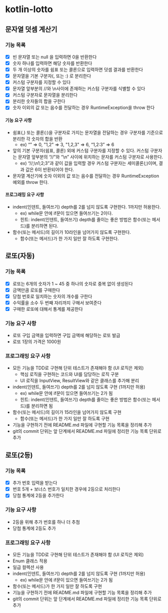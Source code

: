 # kotlin-lotto

## 문자열 덧셈 계산기

### 기능 목록

- [x] 빈 문자열 또는 null 을 입력하면 0을 반환한다
- [x] 숫자 하나를 입력하면 해당 숫자를 반환한다
- [x] 두 개 이상의 숫자를 쉼표 또는 콜론으로 입력하면 덧셈 결과를 반환한다
- [x] 문자열을 기본 구분자(, 또는 :) 로 분리한다
- [x] 커스텀 구분자를 지정할 수 있다
- [x] 문자열 앞부분의 //와 \n사이에 존재하는 커스텀 구분자를 식별할 수 있다
- [x] 커스텀 구분자로 문자열을 분리한다
- [x] 분리한 숫자들의 합을 구한다
- [x] 숫자 이외의 값 또는 음수를 전달하는 경우 RuntimeException을 throw 한다

#### 기능 요구 사항

- 쉼표(,) 또는 콜론(:)을 구분자로 가지는 문자열을 전달하는 경우 구분자를 기준으로 분리한 각 숫자의 합을 반환
    - ex) “” => 0, "1,2" => 3, "1,2,3" => 6, “1,2:3” => 6
- 앞의 기본 구분자(쉼표, 콜론) 외에 커스텀 구분자를 지정할 수 있다. 커스텀 구분자는 문자열 앞부분의 “//”와 “\n” 사이에 위치하는 문자를 커스텀 구분자로 사용한다.
    - ex) “//;\n1;2;3”과 같이 값을 입력할 경우 커스텀 구분자는 세미콜론(;)이며, 결과 값은 6이 반환되어야 한다.
- 문자열 계산기에 숫자 이외의 값 또는 음수를 전달하는 경우 RuntimeException 예외를 throw 한다.

#### 프로그래밍 요구 사항

- indent(인덴트, 들여쓰기) depth를 2를 넘지 않도록 구현한다. 1까지만 허용한다.
    - ex) while문 안에 if문이 있으면 들여쓰기는 2이다.
    - 힌트: indent(인덴트, 들여쓰기) depth를 줄이는 좋은 방법은 함수(또는 메서드)를 분리하면 된다.
- 함수(또는 메서드)의 길이가 10라인을 넘어가지 않도록 구현한다.
    - 함수(또는 메서드)가 한 가지 일만 잘 하도록 구현한다.

## 로또(자동)

### 기능 목록

- [x] 로또는 6개의 숫자가 1 ~ 45 중 하나의 숫자로 중복 없이 생성된다
- [x] 금액만큼 로또를 구매한다
- [x] 당첨 번호로 일치하는 숫자의 개수를 구한다
- [x] 수익률을 소수 두 번째 자리까지 구해서 보여준다
- [x] 구매한 로또에 대해서 통계를 제공한다

### 기능 요구 사항

- 로또 구입 금액을 입력하면 구입 금액에 해당하는 로또 발급
- 로또 1장의 가격은 1000원

### 프로그래밍 요구 사항

- 모든 기능을 TDD로 구현해 단위 테스트가 존재해야 함 (UI 로직은 제외)
    - 핵심 로직을 구현하는 코드와 UI를 담당하는 로직 구분
    - UI 로직을 InputView, ResultView와 같은 클래스를 추가해 분리
- indent(인덴트, 들여쓰기) depth를 2를 넘지 않도록 구현 (1까지만 허용)
    - ex) while문 안에 if문이 있으면 들여쓰기는 2가 됨
    - 힌트: indent(인덴트, 들여쓰기) depth를 줄이는 좋은 방법은 함수(또는 메서드)를 분리하면 됨
- 함수(또는 메서드)의 길이가 15라인을 넘어가지 않도록 구현
    - 함수(또는 메서드)가 한 가지 일만 잘 하도록 구현
- 기능을 구현하기 전에 README.md 파일에 구현할 기능 목록을 정리해 추가
- git의 commit 단위는 앞 단계에서 README.md 파일에 정리한 기능 목록 단위로 추가

## 로또(2등)

### 기능 목록

- [x] 추가 번호 입력을 받는다
- [x] 번호 5개 + 보너스 번호가 일치한 경우에 2등으로 처리한다
- [x] 당첨 통계에 2등을 추가한다

### 기능 요구 사항

- 2등을 위해 추가 번호를 하나 더 추첨
- 당첨 통계에 2등도 추가

### 프로그래밍 요구 사항

- 모든 기능을 TDD로 구현해 단위 테스트가 존재해야 함 (UI 로직은 제외)
- Enum 클래스 적용
- 일급 컬렉션 사용
- indent(인덴트, 들여쓰기) depth를 2를 넘지 않도록 구현 (1까지만 허용)
    - ex) while문 안에 if문이 있으면 들여쓰기는 2가 됨
- 함수(또는 메서드)가 한 가지 일만 잘 하도록 구현
- 기능을 구현하기 전에 README.md 파일에 구현할 기능 목록을 정리해 추가
- git의 commit 단위는 앞 단계에서 README.md 파일에 정리한 기능 목록 단위로 추가
